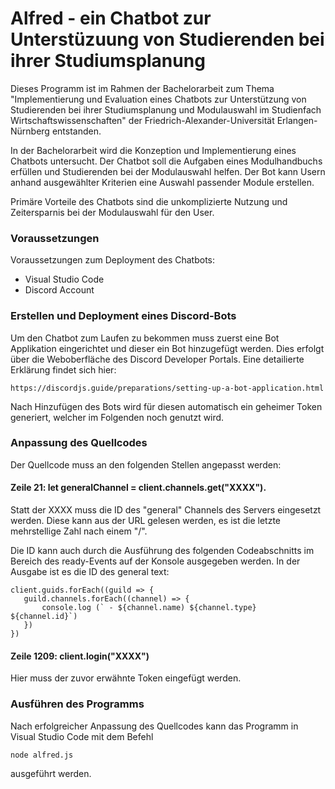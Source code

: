 # Alfred - ein Chatbot zur Unterstüzuung von Studierenden bei ihrer Studiumsplanung

Dieses Programm ist im Rahmen der Bachelorarbeit zum Thema "Implementierung und Evaluation eines Chatbots zur Unterstützung von Studierenden bei ihrer Studiumsplanung und Modulauswahl im Studienfach Wirtschaftswissenschaften" der Friedrich-Alexander-Universität Erlangen-Nürnberg entstanden.

In der Bachelorarbeit wird die Konzeption und Implementierung eines Chatbots untersucht. Der Chatbot soll die Aufgaben eines Modulhandbuchs erfüllen und Studierenden bei der Modulauswahl helfen. Der Bot kann Usern anhand ausgewählter Kriterien eine Auswahl passender Module erstellen. 

Primäre Vorteile des Chatbots sind die unkomplizierte Nutzung und Zeitersparnis bei der Modulauswahl für den User. 

### Voraussetzungen

Voraussetzungen zum Deployment des Chatbots:

* Visual Studio Code
* Discord Account

### Erstellen und Deployment eines Discord-Bots

Um den Chatbot zum Laufen zu bekommen muss zuerst eine Bot Applikation eingerichtet und dieser ein Bot hinzugefügt werden. Dies erfolgt über die Weboberfläche des Discord Developer Portals. Eine detailierte Erklärung findet sich hier: 
```
https://discordjs.guide/preparations/setting-up-a-bot-application.html
```
Nach Hinzufügen des Bots wird für diesen automatisch ein geheimer Token generiert, welcher im Folgenden noch genutzt wird.

### Anpassung des Quellcodes

Der Quellcode muss an den folgenden Stellen angepasst werden:

#### Zeile 21: let generalChannel = client.channels.get("XXXX"). 

Statt der XXXX muss die ID des "general" Channels des Servers eingesetzt werden.
Diese kann aus der URL gelesen werden, es ist die letzte mehrstellige Zahl nach einem "/".
     
Die ID kann auch durch die Ausführung des folgenden Codeabschnitts im Bereich des ready-Events auf der Konsole ausgegeben werden. In der Ausgabe ist es die ID des general text:
```
client.guids.forEach((guild => {
   guild.channels.forEach((channel) => {
       console.log (` - ${channel.name) ${channel.type} ${channel.id}`)
   })
})
```
                                     
#### Zeile 1209: client.login("XXXX")

Hier muss der zuvor erwähnte Token eingefügt werden.
    
### Ausführen des Programms

Nach erfolgreicher Anpassung des Quellcodes kann das Programm in Visual Studio Code mit dem Befehl 
```
node alfred.js 
```
ausgeführt werden.
